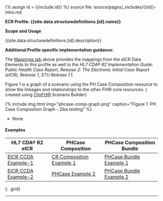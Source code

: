 {% assign id = {{include.id}} %}
source file: source/pages/\_includes/{{id}}-intro.md

**ECR Profile: {{site.data.structuredefinitions.[id].name}}**

**Scope and Usage**

{{site.data.structuredefinitions.[id].description}}


**Additional Profile specific implementation guidance:**

The [Mappings tab](eicr-composition-map.html) above provides the mappings from the eICR Data Elements to this profile as well to the *HL7 CDA® R2 Implementation Guide: Public Health Case Report, Release 2: The Electronic Initial Case Report (eICR), Release 1, STU Release 1.1*.

Figure 1 is a graph of a scenario using the PH Case Composition resource to show the linkages and relationships to the other FHIR core resources.  ( created using [ClinFHIR](http://clinfhir.com/) Scenario Builder)

{% include img.html img="phcase-comp-graph.png" caption="Figure 1: PH Case Composition Graph - Zika testing" %}

- None

#### Examples

| HL7 CDA® R2 eICR | PHCase Composition |PHCase Composition Bundle
|--------------------------------------------------------------------|---------------------------------|---|
|[EICR CCDA Example-1](eicr-example1.html)|[CR Composition Example 1](Composition-eicr-composition-genexample.html)|[PHCase Bundle Example 1](todo.html)|
|[EICR CCDA Example-2](eicr-example2.html)|[PHCase Example 2](todo.html)|[PHCase Bundle Example 2](todo.html)|
{: .grid}


---
